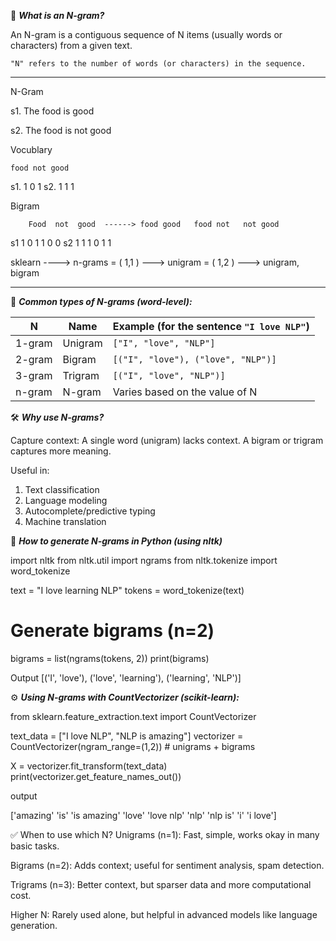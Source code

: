 🧠 ***What is an N-gram?***

An N-gram is a contiguous sequence of N items (usually words or characters) from a given text.

    "N" refers to the number of words (or characters) in the sequence.

*********************************************************************
N-Gram 

s1. The food is good 

s2. The food is not good 

Vocublary 

    food not good

s1.  1   0    1
s2.  1   1    1

Bigram 

        Food  not  good  ------> food good   food not   not good 
s1        1    0   1                 1          0         0
s2        1    1   1                 0          1         1

sklearn ----> n-grams   = ( 1,1 ) ---> unigram 
                        = ( 1,2 ) ---> unigram, bigram  

*********************************************************************

📌 ***Common types of N-grams (word-level):***

| N      | Name    | Example (for the sentence `"I love NLP"`) |
| ------ | ------- | ----------------------------------------- |
| 1-gram | Unigram | `["I", "love", "NLP"]`                    |
| 2-gram | Bigram  | `[("I", "love"), ("love", "NLP")]`        |
| 3-gram | Trigram | `[("I", "love", "NLP")]`                  |
| n-gram | N-gram  | Varies based on the value of N            |

🛠️ ***Why use N-grams?***

Capture context: A single word (unigram) lacks context. A bigram or trigram captures more meaning.

Useful in:

1. Text classification
2. Language modeling
3. Autocomplete/predictive typing
4. Machine translation

📌 ***How to generate N-grams in Python (using nltk)***

import nltk
from nltk.util import ngrams
from nltk.tokenize import word_tokenize

text = "I love learning NLP"
tokens = word_tokenize(text)

# Generate bigrams (n=2)
bigrams = list(ngrams(tokens, 2))
print(bigrams)

Output
[('I', 'love'), ('love', 'learning'), ('learning', 'NLP')]

⚙️ ***Using N-grams with CountVectorizer (scikit-learn):***

from sklearn.feature_extraction.text import CountVectorizer

text_data = ["I love NLP", "NLP is amazing"]
vectorizer = CountVectorizer(ngram_range=(1,2))  # unigrams + bigrams

X = vectorizer.fit_transform(text_data)
print(vectorizer.get_feature_names_out())

output 

['amazing' 'is' 'is amazing' 'love' 'love nlp' 'nlp' 'nlp is' 'i' 'i love']

✅ When to use which N?
Unigrams (n=1): Fast, simple, works okay in many basic tasks.

Bigrams (n=2): Adds context; useful for sentiment analysis, spam detection.

Trigrams (n=3): Better context, but sparser data and more computational cost.

Higher N: Rarely used alone, but helpful in advanced models like language generation.

